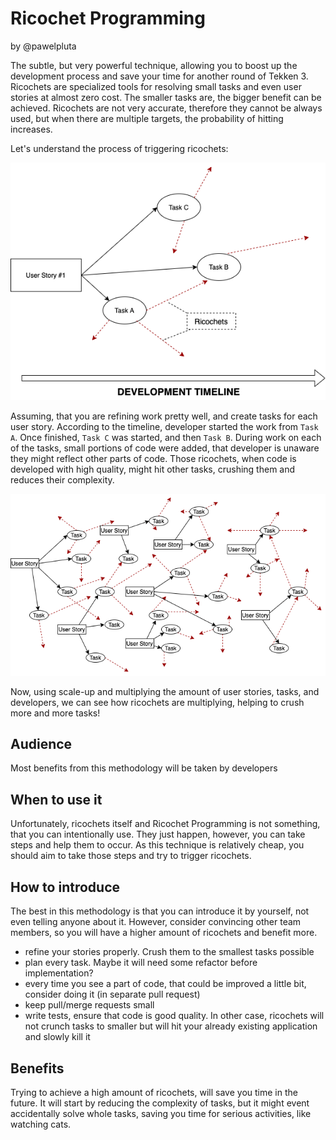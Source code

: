 # Ricochet Programming

by @pawelpluta

The subtle, but very powerful technique, allowing you to boost up the development process and save your time for another round of Tekken 3.
Ricochets are specialized tools for resolving small tasks and even user stories at almost zero cost. The smaller tasks are,
the bigger benefit can be achieved. Ricochets are not very accurate, therefore they cannot be always 
used, but when there are multiple targets, the probability of hitting increases.

Let's understand the process of triggering ricochets:

![Ricochet Programming overview](images/1-ricochet-overview.png)

Assuming, that you are refining work pretty well, and create tasks for each user story. According to the timeline, developer 
started the work from `Task A`. Once finished, `Task C` was started, and then `Task B`. During work on each of the tasks, 
small portions of code were added, that developer is unaware they might reflect other parts of code. Those ricochets, when
code is developed with high quality, might hit other tasks, crushing them and reduces their complexity.

![Scaled Ricochet Programming](images/2-scaled-richocet.png)

Now, using scale-up and multiplying the amount of user stories, tasks, and developers, we can see how ricochets are multiplying,
helping to crush more and more tasks!

## Audience

Most benefits from this methodology will be taken by developers

## When to use it

Unfortunately, ricochets itself and Ricochet Programming is not something, that you can intentionally use. 
They just happen, however, you can take steps and help them to occur. As this technique is relatively cheap, you should 
aim to take those steps and try to trigger ricochets.

## How to introduce

The best in this methodology is that you can introduce it by yourself, not even telling anyone about it. However, consider
convincing other team members, so you will have a higher amount of ricochets and benefit more.

* refine your stories properly. Crush them to the smallest tasks possible
* plan every task. Maybe it will need some refactor before implementation?
* every time you see a part of code, that could be improved a little bit, consider doing it (in separate pull request)
* keep pull/merge requests small
* write tests, ensure that code is good quality. In other case, ricochets will not crunch tasks to smaller but will hit your already existing application and slowly kill it

## Benefits

Trying to achieve a high amount of ricochets, will save you time in the future. It will start by reducing the complexity of 
tasks, but it might event accidentally solve whole tasks, saving you time for serious activities, like watching cats.
